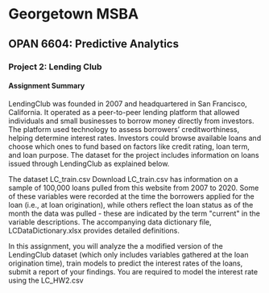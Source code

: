 # Georgetown MSBA
## OPAN 6604: Predictive Analytics
### Project 2: Lending Club

#### Assignment Summary
LendingClub was founded in 2007 and headquartered in San Francisco, California. It operated as a peer-to-peer lending platform that allowed individuals and small businesses to borrow money directly from investors. The platform used technology to assess borrowers’ creditworthiness, helping determine interest rates. Investors could browse available loans and choose which ones to fund based on factors like credit rating, loan term, and loan purpose. The dataset for the project includes information on loans issued through LendingClub as explained below.

The dataset LC_train.csv Download LC_train.csv has information on a sample of 100,000 loans pulled from this website from 2007 to 2020. Some of these variables were recorded at the time the borrowers applied for the loan (i.e., at loan origination), while others reflect the loan status as of the month the data was pulled - these are indicated by the term "current" in the variable descriptions. The accompanying data dictionary file, LCDataDictionary.xlsx provides detailed definitions.

In this assignment, you will analyze the a modified version of the LendingClub dataset (which only includes variables gathered at the loan origination time), train models to predict the interest rates of the loans, submit a report of your findings. You are required to model the interest rate using the LC_HW2.csv
